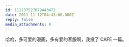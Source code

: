 ```yaml
---
id: 111137527879443472
date: 2011-11-12T04:43:00.000Z
reply: false
media_attachments: 0
---
```


哈哈，多可爱的漫画，多有爱的客服啊，我投了 CAFE 一篇。 ​​​​

